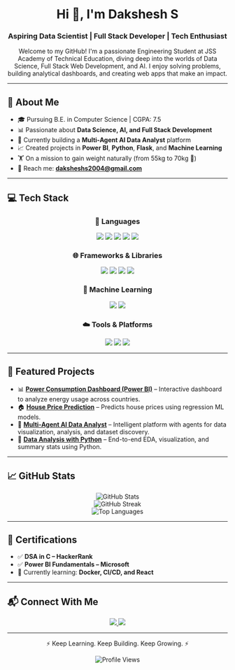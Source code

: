<h1 align="center">Hi 👋, I'm Dakshesh S</h1>
<h3 align="center">Aspiring Data Scientist | Full Stack Developer | Tech Enthusiast</h3>

<p align="center">
  Welcome to my GitHub! I'm a passionate Engineering Student at JSS Academy of Technical Education, diving deep into the worlds of Data Science, Full Stack Web Development, and AI. I enjoy solving problems, building analytical dashboards, and creating web apps that make an impact.
</p>

---

## 🧠 About Me

- 🎓 Pursuing B.E. in Computer Science | CGPA: 7.5
- 📊 Passionate about **Data Science, AI, and Full Stack Development**
- 🚀 Currently building a **Multi-Agent AI Data Analyst** platform
- 📈 Created projects in **Power BI**, **Python**, **Flask**, and **Machine Learning**
- 🏋️ On a mission to gain weight naturally (from 55kg to 70kg 💪)
- 📨 Reach me: **daksheshs2004@gmail.com**

---

## 💻 Tech Stack

<div align="center">

### 🚀 Languages  
<img src="https://img.shields.io/badge/python-%2314354C.svg?style=for-the-badge&logo=python&logoColor=white"/>  
<img src="https://img.shields.io/badge/C-%2300599C.svg?style=for-the-badge&logo=c&logoColor=white"/>  
<img src="https://img.shields.io/badge/html5-%23E34F26.svg?style=for-the-badge&logo=html5&logoColor=white"/>  
<img src="https://img.shields.io/badge/css3-%231572B6.svg?style=for-the-badge&logo=css3&logoColor=white"/>  
<img src="https://img.shields.io/badge/javascript-%23323330.svg?style=for-the-badge&logo=javascript&logoColor=%23F7DF1E"/>

### 🌐 Frameworks & Libraries  
<img src="https://img.shields.io/badge/flask-%23000.svg?style=for-the-badge&logo=flask&logoColor=white"/>  
<img src="https://img.shields.io/badge/react-%2320232a.svg?style=for-the-badge&logo=react&logoColor=%2361DAFB"/>  
<img src="https://img.shields.io/badge/pandas-%23150458.svg?style=for-the-badge&logo=pandas&logoColor=white"/>  
<img src="https://img.shields.io/badge/numpy-%23013243.svg?style=for-the-badge&logo=numpy&logoColor=white"/>  

### 🧠 Machine Learning  
<img src="https://img.shields.io/badge/scikit_learn-%23F7931E.svg?style=for-the-badge&logo=scikit-learn&logoColor=white"/>  
<img src="https://img.shields.io/badge/powerbi-%23F2C811.svg?style=for-the-badge&logo=powerbi&logoColor=black"/>  

### ☁️ Tools & Platforms  
<img src="https://img.shields.io/badge/git-%23F05032.svg?style=for-the-badge&logo=git&logoColor=white"/>  
<img src="https://img.shields.io/badge/github-%23181717.svg?style=for-the-badge&logo=github&logoColor=white"/>  
<img src="https://img.shields.io/badge/visual%20studio%20code-%23007ACC.svg?style=for-the-badge&logo=visual-studio-code&logoColor=white"/>  

</div>

---

## 🚀 Featured Projects

- 📊 **[Power Consumption Dashboard (Power BI)](https://github.com/daksheshs2004/power-consumption-dashboard)** – Interactive dashboard to analyze energy usage across countries.
- 🏠 **[House Price Prediction](https://github.com/daksheshs2004/house-price-prediction)** – Predicts house prices using regression ML models.
- 🤖 **[Multi-Agent AI Data Analyst](#)** – Intelligent platform with agents for data visualization, analysis, and dataset discovery.
- 🧪 **[Data Analysis with Python](#)** – End-to-end EDA, visualization, and summary stats using Python.

---

## 📈 GitHub Stats

<p align="center">
  <img src="https://github-readme-stats.vercel.app/api?username=daksheshs2004&show_icons=true&theme=radical" alt="GitHub Stats"/>
  <br/>
  <img src="https://streak-stats.demolab.com?user=daksheshs2004&theme=radical&hide_border=true" alt="GitHub Streak"/>
  <br/>
  <img src="https://github-readme-stats.vercel.app/api/top-langs/?username=daksheshs2004&layout=compact&theme=radical" alt="Top Languages"/>
</p>

---

## 🧩 Certifications

- ✅ **DSA in C – HackerRank**
- ✅ **Power BI Fundamentals – Microsoft**
- 🧠 Currently learning: **Docker, CI/CD, and React**

---

## 📬 Connect With Me

<p align="center">
  <a href="https://www.linkedin.com/in/daksheshs2004" target="_blank">
    <img src="https://img.shields.io/badge/LinkedIn-blue?style=for-the-badge&logo=linkedin&logoColor=white"/>
  </a>
  <a href="mailto:daksheshs2004@gmail.com" target="_blank">
    <img src="https://img.shields.io/badge/Gmail-red?style=for-the-badge&logo=gmail&logoColor=white"/>
  </a>
</p>

---

<p align="center">
  ⚡ Keep Learning. Keep Building. Keep Growing. ⚡  
</p>

<p align="center">
  <img src="https://komarev.com/ghpvc/?username=daksheshs2004&color=green" alt="Profile Views"/>
</p>
